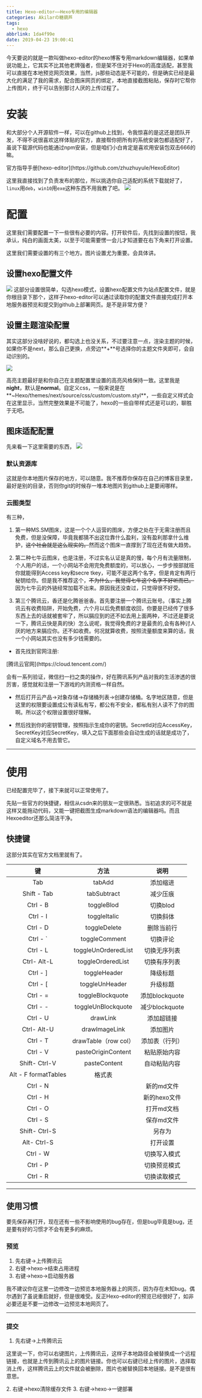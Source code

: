 ```yaml
---
title: Hexo-editor——Hexo专用的编辑器
categories: Akilarの糖葫芦
tags:
  - hexo
abbrlink: 1da4f99e
date: 2019-04-23 19:00:41
---
```

<div class="note info"><p>今天要说的就是一款叫做hexo-editor的hexo博客专用markdown编辑器，如果单说功能上，它其实不比其他老牌强者，但是架不住对于Hexo的高度适配，甚至我可以直接在本地预览网页效果，当然，js那些动态是不可能的，但是确实已经是最大化的满足了我的需求，配合图床网页的绑定，本地直接截图粘贴，保存时它帮你上传图片，终于可以告别那讨人厌的上传过程了。</p></div>



# 安装
和大部分个人开源软件一样，可以在github上找到，令我惊喜的是这还是团队开发，不得不说很喜欢这样体贴的官方，直接帮你把所有的系统安装包都适配好了，虽说下载源代码也能通过npm安装，但是咱们小白肯定是喜欢用安装包双击666的嘛。

<div class="note primary"><p>官方指导手册[hexo-editor](https://github.com/zhuzhuyule/HexoEditor)</p></div>

这里我直接找到了负责发布的那位，所以挑选你自己适配的系统下载就好了，`linux`用`deb`，`win10`用`exe`这种东西不用我教了吧。
![](https://akilar-1259097125.cos.ap-shanghai.myqcloud.com/Hexo-editor%E4%B8%93%E7%94%A8%E7%9A%84%E7%BC%96%E8%BE%91%E5%99%A8/20190426031118809.png)
# 配置


这里我们需要配置一下一些很有必要的内容。打开软件后，先找到设置的按钮，我承认，纯白的画面太美，以至于可能需要愣一会儿才知道要在右下角来打开设置。

这里我们需要设置的有三个地方。图片设置尤为重要。会具体讲。
## 设置hexo配置文件
![](https://akilar-1259097125.cos.ap-shanghai.myqcloud.com/Hexo-editor%E4%B8%93%E7%94%A8%E7%9A%84%E7%BC%96%E8%BE%91%E5%99%A8/20190426031210178.png)
这部分设置很简单，勾选hexo模式，设置hexo配置文件为站点配置文件，就是你根目录下那个，这样子hexo-editor可以通过读取你的配置文件直接完成打开本地服务器预览和提交到github上部署网页。是不是非常方便？



## 设置主题渲染配置

其实这部分没啥好说的，都勾选上也没关系，不过要注意一点，渲染主题的时候，如果你不是next，那么自己更换，点旁边**+**号选择你的主题文件夹即可，会自动识别的。

![](https://akilar-1259097125.cos.ap-shanghai.myqcloud.com/Hexo-editor%E4%B8%93%E7%94%A8%E7%9A%84%E7%BC%96%E8%BE%91%E5%99%A8/20190426031226439.png)

高亮主题最好是和你自己在主题配置里设置的高亮风格保持一致。这里我是**night**，默认是**normal**。自定义css，一般来说是在**~Hexo/themes/next/source/css/custom/custom.styl**，一些自定义样式会在这里显示，当然完整效果是不可能了，hexo的一些自带样式还是可以的，聊胜于无吧。

## 图床适配配置

先来看一下这里需要的东西，
![](https://akilar-1259097125.cos.ap-shanghai.myqcloud.com/Hexo-editor%E4%B8%93%E7%94%A8%E7%9A%84%E7%BC%96%E8%BE%91%E5%99%A8/20190426031241609.png)


### 默认资源库
这就是你本地图片保存的地方，可以随意。我不推荐你保存在自己的博客目录里，最好是别的目录，否则你git的时候存一堆本地图片到github上是要闹哪样。

### 云图类型
有三种，
1. 第一种MS.SM图床，这是一个个人运营的图床，方便之处在于无需注册而且免费，但是没保障，毕竟我都猜不出这位靠什么盈利，没有盈利那拿什么维护，~~这个社会就是这么现实的。~~然而这个图床一直撑到了现在还有做大趋势。

2. 第二种七牛云图床，也是注册，不过实名认证是真的慢，每个月有流量限制，个人用户的话，一个小网站不会用完免费额度的，可以放心，一步步按部就班你就能得到Access key和secre tkey，可能不是这两个名字，但是肯定有两行秘钥给你。但是我不推荐这个，~~不为什么，我觉得七牛这个名字不好听而已。~~因为七牛云的外链经常加载不出来。原因我还没查过，只觉得很不好受。

3. 第三个腾讯云，香还是化腾爸爸香。首先要注册一个腾讯云账号。（事实上腾讯云有收费陷阱，开始免费，六个月以后免费额度收回，你要是已经传了很多东西上去的话就被套牢了，所以膈应到的还不如去用上面两种，不过还是要说一下，腾讯云快是真的快）怎么说呢，我觉得免费的才是最贵的,会有各种讨人厌的地方来膈应你。还不如收费。何况就算收费，按照流量额度来算的话，我一个小网站其实也没有多少钱需要的。

 - 首先找到官网注册:
<div class="note primary"><p>[腾讯云官网](https://cloud.tencent.com/)</p></div>
会有一系列验证，微信扫一扫之类的操作，好在腾讯系列产品对我的生活渗透的很厉害，感觉就和注册一下游戏的内测资格一样自然。

 - 然后打开云产品->对象存储->存储桶列表->创建存储桶。名字地区随意，但是这里的权限要设置成公有读私有写，都公有不安全，都私有别人读不了你的图啊。所以这个权限设置很好理解。

 - 然后找到你的密钥管理，按照指示生成你的密钥。SecretId对应AccessKey，SecretKey对应SecretKey，填入之后下面那些会自动生成的话就是成功了，自定义域名不用去管它。

---
# 使用

已经配置完毕了，接下来就可以正常使用了。

先贴一些官方的快捷键，相信从csdn来的朋友一定很熟悉。当初追求的可不就是这样又能拖动代码，又能一键把截图生成markdown语法的编辑器吗。而且Hexoeditor还那么简洁干净。

## 快捷键
这部分其实在官方文档里就有了。

| 键 |	方法	| 说明  |
| :---: | :---: | :----: |
| Tab |	tabAdd |	添加缩进 |
|	Shift - Tab	|	tabSubtract	|	减少压痕|
|	Ctrl - B	|	toggleBlod	|	切换blod |
|	Ctrl - I	|	toggleItalic	|	切换斜体|
|	Ctrl - D|		toggleDelete|		删除当前行|
|	Ctrl - `	|	toggleComment|		切换评论|
|	Ctrl - L|		toggleUnOrderedList	|	切换无序列表|
|	Ctrl- Alt-L	|	toggleOrderedList	|	切换有序列表|
|	Ctrl - ]|		toggleHeader	|	降级标题|		
|	Ctrl - [|		toggleUnHeader|		升级标题|
|	Ctrl - =	|	toggleBlockquote|		添加blockquote|
|	Ctrl - -|		toggleUnBlockquote|		减少blockquote|
|	Ctrl - U	|	drawLink|		添加超链接|
|	Ctrl- Alt-U	|	drawImageLink|		添加图片|
|	Ctrl - T	|	drawTable（row col）|		添加表（行列）|
|	Ctrl - V	|	pasteOriginContent|		粘贴原始内容|
|	Shift- Ctrl-V|		pasteContent	|	自动粘贴内容|
|	Alt - F	formatTables|			格式表|
|	Ctrl - N	|		|		新的md文件|
|	Ctrl - H	|	|		新的hexo文件|
|	Ctrl - O	|	|		打开md文档|
|	Ctrl - S	|	|		保存md文件|
|	Shift- Ctrl-S	|	|		另存为|
|	Alt- Ctrl-S	| |			打开设置|
|	Ctrl - W	|	|		切换写入模式|
|	Ctrl - P|		|		切换预览模式|
|	Ctrl - R	|	|		切换读取模式|

---

 ## 使用习惯

 要先保存再打开，现在还有一些不影响使用的bug存在，但是bug毕竟是bug，还是要有好的习惯才不会有更多的麻烦。

### 预览
 1. 先右键->上传腾讯云
 2. 右键->hexo->结束占用进程
 3. 右键->hexo->启动服务器

  <div class="note warning"><p>我不建议你在这里一边修改一边预览本地服务器上的网页，因为存在未知bug。偶尔遇到了虽说重启就好，但是很难受。反正Hexo-editor的预览已经很好了，如非必要还是不要一边修改一边预览本地网页了。</p></div>

---

 ### 提交
 1. 先右键->上传腾讯云
 <div class="note info"><p>这里说一下，你可以右键图片，上传腾讯云，这样子本地路径会被替换成一个远程链接，也就是上传到腾讯云上的图片链接。你也可以右键已经上传的图片，选择取消上传，这样腾讯云上的文件就会被删除，图片也被替换回本地链接。是不是很有意思。</p></div>
 2. 右键->hexo清除缓存文件
 3. 右键->hexo->一键部署
